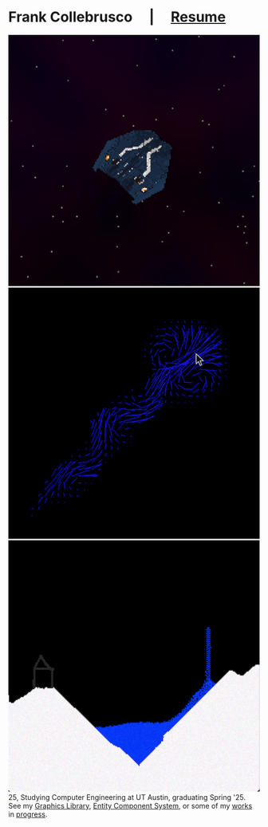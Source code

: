 # Frank Collebrusco &nbsp; &nbsp; | &nbsp; &nbsp; [Resume](https://drive.google.com/uc?export=download&id=1JvVf30a5W-G3EooZ9gLII2dkPyc_2CC2)
![adrift screenshot](assets/sc_adrift.png)  ![fluid screenshot](assets/sc_fluid.png)  ![gunpowder screenshot](assets/sc_gunpowder.png)
25, Studying Computer Engineering at UT Austin, graduating Spring '25.      
See my [Graphics Library](https://github.com/collebrusco/flgl), [Entity Component System](https://github.com/collebrusco/ecs), or some of my [works](https://github.com/collebrusco/adrift) in [progress](https://github.com/collebrusco/gunpowder).    
